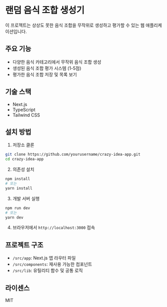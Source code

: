 # 랜덤 음식 조합 생성기

이 프로젝트는 상상도 못한 음식 조합을 무작위로 생성하고 평가할 수 있는 웹 애플리케이션입니다.

## 주요 기능

- 다양한 음식 카테고리에서 무작위 음식 조합 생성
- 생성된 음식 조합 평가 시스템 (1-5점)
- 평가한 음식 조합 저장 및 목록 보기

## 기술 스택

- Next.js
- TypeScript
- Tailwind CSS

## 설치 방법

1. 저장소 클론

```bash
git clone https://github.com/yourusername/crazy-idea-app.git
cd crazy-idea-app
```

2. 의존성 설치

```bash
npm install
# 또는
yarn install
```

3. 개발 서버 실행

```bash
npm run dev
# 또는
yarn dev
```

4. 브라우저에서 `http://localhost:3000` 접속

## 프로젝트 구조

- `/src/app`: Next.js 앱 라우터 파일
- `/src/components`: 재사용 가능한 컴포넌트
- `/src/lib`: 유틸리티 함수 및 공통 로직

## 라이센스

MIT
